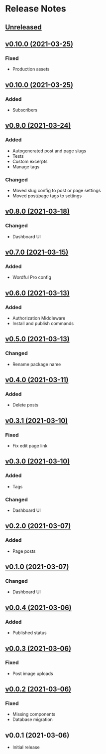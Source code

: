 # Release Notes

## [Unreleased](https://github.com/radiocubito/laravel-wordful/compare/v0.10.1...main)

## [v0.10.0 (2021-03-25)](https://github.com/radiocubito/laravel-wordful/compare/v0.10.0...v0.10.1)

### Fixed

- Production assets

## [v0.10.0 (2021-03-25)](https://github.com/radiocubito/laravel-wordful/compare/v0.9.0...v0.10.0)

### Added

- Subscribers

## [v0.9.0 (2021-03-24)](https://github.com/radiocubito/laravel-wordful/compare/v0.8.0...v0.9.0)

### Added

- Autogenerated post and page slugs
- Tests
- Custom excerpts
- Manage tags

### Changed

- Moved slug config to post or page settings
- Moved post/page tags to settings

## [v0.8.0 (2021-03-18)](https://github.com/radiocubito/laravel-wordful/compare/v0.7.0...v0.8.0)

### Changed

- Dashboard UI

## [v0.7.0 (2021-03-15)](https://github.com/radiocubito/laravel-wordful/compare/v0.6.0...v0.7.0)

### Added

- Wordful Pro config

## [v0.6.0 (2021-03-13)](https://github.com/radiocubito/laravel-wordful/compare/v0.5.0...v0.6.0)

### Added

- Authorization Middleware
- Install and publish commands

## [v0.5.0 (2021-03-13)](https://github.com/radiocubito/laravel-wordful/compare/v0.4.0...v0.5.0)

### Changed

- Rename package name

## [v0.4.0 (2021-03-11)](https://github.com/radiocubito/laravel-wordful/compare/v0.3.1...v0.4.0)

### Added

- Delete posts

## [v0.3.1 (2021-03-10)](https://github.com/radiocubito/laravel-wordful/compare/v0.3.0...v0.3.1)

### Fixed

- Fix edit page link

## [v0.3.0 (2021-03-10)](https://github.com/radiocubito/laravel-wordful/compare/v0.2.0...v0.3.0)

### Added

- Tags

### Changed

- Dashboard UI

## [v0.2.0 (2021-03-07)](https://github.com/radiocubito/laravel-wordful/compare/v0.1.0...v0.2.0)

### Added

- Page posts

## [v0.1.0 (2021-03-07)](https://github.com/radiocubito/laravel-wordful/compare/v0.0.4...v0.1.0)

### Changed

- Dashboard UI

## [v0.0.4 (2021-03-06)](https://github.com/radiocubito/laravel-wordful/compare/v0.0.3...v0.0.4)

### Added

- Published status

## [v0.0.3 (2021-03-06)](https://github.com/radiocubito/laravel-wordful/compare/v0.0.2...v0.0.3)

### Fixed

- Post image uploads

## [v0.0.2 (2021-03-06)](https://github.com/radiocubito/laravel-wordful/compare/v0.0.1...v0.0.2)

### Fixed

- Missing components
- Database migration

## v0.0.1 (2021-03-06)

- Initial release
